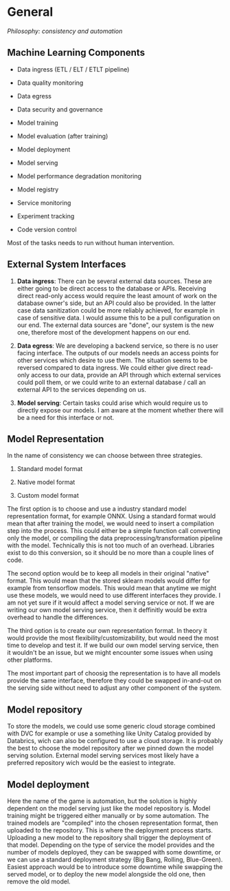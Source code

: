 # General

*Philosophy: consistency and automation*

## Machine Learning Components

- Data ingress (ETL / ELT / ETLT pipeline)

- Data quality monitoring

- Data egress

- Data security and governance

- Model training

- Model evaluation (after training)

- Model deployment

- Model serving

- Model performance degradation monitoring

- Model registry

- Service monitoring

- Experiment tracking

- Code version control

Most of the tasks needs to run without human intervention.

## External System Interfaces

1. **Data ingress**: There can be several external data sources. These are either going to be direct access to the database or APIs. Receiving direct read-only access would require the least amount of work on the database owner's side, but an API could also be provided. In the latter case data sanitization could be more reliably achieved, for example in case of sensitive data. I would assume this to be a pull configuration on our end. The external data sources are "done", our system is the new one, therefore most of the development happens on our end.

2. **Data egress**: We are developing a backend service, so there is no user facing interface. The outputs of our models needs an access points for other services which desire to use them. The situation seems to be reversed compared to data ingress. We could either give direct read-only access to our data, provide an API through which external services could poll them, or we could write to an external database / call an external API to the services depending on us.

3. **Model serving**: Certain tasks could arise which would require us to directly expose our models. I am aware at the moment whether there will be a need for this interface or not.

## Model Representation

In the name of consistency we can choose between three strategies.

1. Standard model format

2. Native model format

3. Custom model format

The first option is to choose and use a industry standard model representation format, for example ONNX. Using a standard format would mean that after training the model, we would need to insert a compilation step into the process. This could either be a simple function call converting only the model, or compiling the data preprocessing/transformation pipeline with the model. Technically this is not too much of an overhead. Libraries exist to do this conversion, so it should be no more than a couple lines of code.

The second option would be to keep all models in their original "native" format. This would mean that the stored sklearn models would differ for example from tensorflow models. This would mean that anytime we might use these models, we would need to use different interfaces they provide. I am not yet sure if it would affect a model serving service or not. If we are writing our own model serving service, then it deffinitly would be extra overhead to handle the differences.

The third option is to create our own representation format. In theory it would provide the most flexibility/customizability, but would need the most time to develop and test it. If we build our own model serving service, then it wouldn't be an issue, but we might encounter some issues when using other platforms.

The most important part of choosig the representation is to have all models provide the same interface, therefore they could be swapped in-and-out on the serving side without need to adjust any other component of the system. 

## Model repository

To store the models, we could use some generic cloud storage combined with DVC for example or use a something like Unity Catalog provided by Databrics, wich can also be configured to use a cloud storage. It is probably the best to choose the model repository after we pinned down the model serving solution. External model serving services most likely have a preferred repository wich would be the easiest to integrate.

## Model deployment

Here the name of the game is automation, but the solution is highly dependent on the model serving just like the model repository is. Model training might be triggered either manually or by some automation. The trained models are "compiled" into the chosen representation format, then uploaded to the repository. This is where the deployment process starts. Uploading a new model to the repository shall trigger the deployment of that model. Depending on the type of service the model provides and the number of models deployed, they can be swapped with some downtime, or we can use a standard deployment strategy (Big Bang, Rolling, Blue-Green). Easiest approach would be to introduce some downtime while swapping the served model, or to deploy the new model alongside the old one, then remove the old model.
